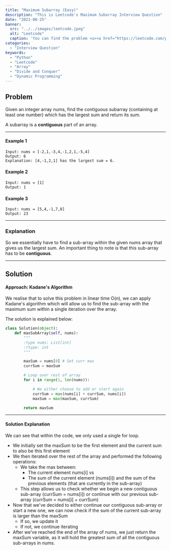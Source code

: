 ```yaml
---
title: "Maximum Subarray (Easy)"
description: "This is Leetcode's Maximum Subarray Interview Question"
date: "2021-08-25"
banner:
  src: "../../images/leetcode.jpeg"
  alt: "Leetcode"
  caption: 'You can find the problem <u><a href="https://leetcode.com/problems/maximum-subarray/">Here</a></u>'
categories:
  - "Interview Question"
keywords:
  - "Python"
  - "Leetcode"
  - "Array"
  - "Divide and Conquer"
  - "Dynamic Programming"
---
```


## Problem

Given an integer array nums, find the contiguous subarray (containing at least one number) which has the largest sum and return its sum.

A subarray is a <b>contiguous</b> part of an array.

<hr>

#### Example 1

```
Input: nums = [-2,1,-3,4,-1,2,1,-5,4]
Output: 6
Explanation: [4,-1,2,1] has the largest sum = 6.
```

#### Example 2

```
Input: nums = [1]
Output: 1
```

#### Example 3

```
Input: nums = [5,4,-1,7,8]
Output: 23
```

<hr>

### Explanation

So we essentially have to find a sub-array within the given nums array that gives us the largest sum. An important thing to note is that this sub-array has to be <b>contiguous</b>.

<hr>

## Solution

#### Approach: Kadane's Algorithm

We realise that to solve this problem in linear time O(n), we can apply Kadane's algorithm which will allow us to find the sub-array with the maximum sum within a single iteration over the array.

The solution is explained below:

```Python
class Solution(object):
    def maxSubArray(self, nums):
        """
        :type nums: List[int]
        :rtype: int
        """

        maxSum = nums[0] # Set curr max
        currSum = maxSum

        # Loop over rest of array
        for i in range(1, len(nums)):

            # We either choose to add or start again
            currSum = max(nums[i] + currSum, nums[i])
            maxSum = max(maxSum, currSum)

        return maxSum
```

<hr>

#### Solution Explanation

We can see that within the code, we only used a single for loop.

- We initially set the maxSum to be the first element and the current sum to also be this first element
- We then iterated over the rest of the array and performed the following operations:
  - We take the max between:
    - The current element nums[i] vs
    - The sum of the current element (nums[i]) and the sum of the previous elements (that are currently in the sub-array)
  - This step allows us to check whether we begin a new contiguous sub-array (currSum = nums[i]) or continue with our previous sub-array (currSum = nums[i] + currSum)
- Now that we've decided to either continue our contiguous sub-array or start a new one, we can now check if the sum of the current sub-array is larger than the maxSum
  - If so, we update it
  - If not, we continue iterating
- After we've reached the end of the array of nums, we just return the maxSum variable, as it will hold the greatest sum of all the contiguous sub-arrays in nums.
